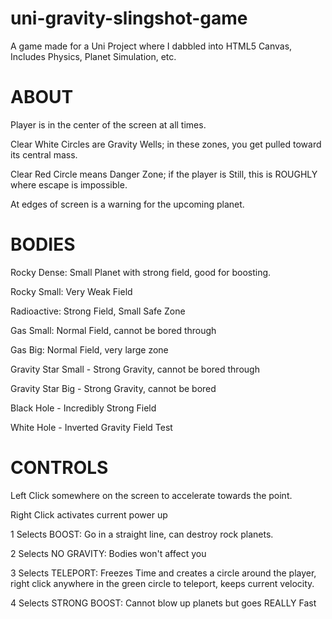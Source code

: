# uni-gravity-slingshot-game
A game made for a Uni Project where I dabbled into HTML5 Canvas, Includes Physics, Planet Simulation, etc.


# ABOUT
Player is in the center of the screen at all times.

Clear White Circles are Gravity Wells; in these zones, you get pulled toward its central mass.

Clear Red Circle means Danger Zone; if the player is Still, this is ROUGHLY where escape is impossible.

At edges of screen is a warning for the upcoming planet.



# BODIES
Rocky Dense: Small Planet with strong field, good for boosting.

Rocky Small: Very Weak Field

Radioactive: Strong Field, Small Safe Zone

Gas Small: Normal Field, cannot be bored through

Gas Big: Normal Field, very large zone

Gravity Star Small - Strong Gravity, cannot be bored through

Gravity Star Big - Strong Gravity, cannot be bored

Black Hole - Incredibly Strong Field

White Hole - Inverted Gravity Field Test

# CONTROLS
Left Click somewhere on the screen to accelerate towards the point.

Right Click activates current power up

1 Selects BOOST: Go in a straight line, can destroy rock planets.

2 Selects NO GRAVITY: Bodies won't affect you

3 Selects TELEPORT: Freezes Time and creates a circle around the player, right click anywhere in the green circle to teleport, keeps current velocity.

4 Selects STRONG BOOST: Cannot blow up planets but goes REALLY Fast

